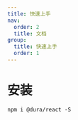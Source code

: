 ```yaml
---
title: 快速上手
nav:
  order: 2
  title: 文档
group:
  title: 快速上手
  order: 1
---
```


# 安装

```shell
npm i @dura/react -S
```
